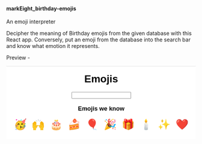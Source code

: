 #### markEight_birthday-emojis
An emoji interpreter 

Decipher the meaning of Birthday emojis from the given database with this React app. 
Conversely, put an emoji from the database into the search bar and know what emotion it represents.

Preview - 

![Alt text](screenshot.png)
